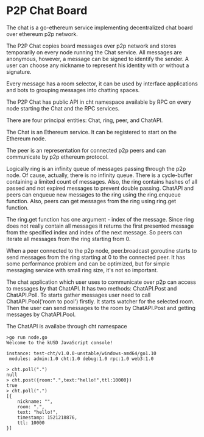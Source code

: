 # P2P Chat Board

The chat is a go-ethereum service implementing decentralized chat board over ethereum p2p network.

The P2P Chat copies board messages over p2p network and stores temporarily on every node running the Chat service. All messages are anonymous, however, a message can be signed to identify the sender. A user can choose any nickname to represent his identity with or without a signature.

Every message has a room selector, it can be used by interface applications and bots to grouping messages into chatting spaces.

The P2P Chat has public API in cht namespace available by RPC on every node starting the Chat and the RPC services.

There are four principal entities: Chat, ring, peer, and ChatAPI. 

The Chat is an Ethereum service. It can be registered to start on the Ethereum node. 

The peer is an representation for connected p2p peers and can communicate by p2p ethereum protocol. 

Logically ring is an infinity queue of messages passing through the p2p node. Of cause, actually, there is no infinity queue. There is a cycle-buffer containing a limited count of messages. Also, the ring contains hashes of all passed and not expired messages to prevent double passing. ChatAPI and peers can enqueue new messages to the ring using the ring.enqueue function. Also, peers can get messages from the ring using ring.get function. 

The ring.get function has one argument - index of the message. Since ring does not really contain all messages it returns the first presented message from the specified index and index of the next message. So peers can iterate all messages from the ring starting from 0. 

When a peer connected to the p2p node, peer.broadcast goroutine starts to send messages from the ring starting at 0 to the connected peer. It has some performance problem and can be optimized, but for simple messaging service with small ring size, it's not so important. 

The chat application which user uses to communicate over p2p can access to messages by that ChatAPI. It has two methods: ChatAPI.Post and ChatAPI.Poll. To starts gather messages user need to call ChatAPI.Pool('room to pool') firstly. It starts watcher for the selected room. Then the user can send messages to the room by ChatAPI.Post and getting messages by ChatAPI.Pool.

The ChatAPI is availabe through cht namespace
```text
>go run node.go
Welcome to the kUSD JavaScript console!

instance: test-cht/v1.0.0-unstable/windows-amd64/go1.10
 modules: admin:1.0 cht:1.0 debug:1.0 rpc:1.0 web3:1.0

> cht.poll(".")
null
> cht.post({room:".",text:"hello!",ttl:10000})
true
> cht.poll(".")
[{
    nickname: "",
    room: ".",
    text: "hello!",
    timestamp: 1521218876,
    ttl: 10000
}]
```
